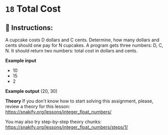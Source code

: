 # `18` Total Cost

## 📝 Instructions:

A cupcake costs D dollars and C cents. Determine, how many dollars and cents should one pay for N cupcakes. A program gets three numbers: D, C, N. It should return two numbers: total cost in dollars and cents.

**Example input**
* 10
* 15
* 2

**Example output**
(20, 30)

**Theory**
If you don't know how to start solving this assignment, please, review a theory for this lesson:
https://snakify.org/lessons/integer_float_numbers/

You may also try step-by-step theory chunks:
https://snakify.org/lessons/integer_float_numbers/steps/1/